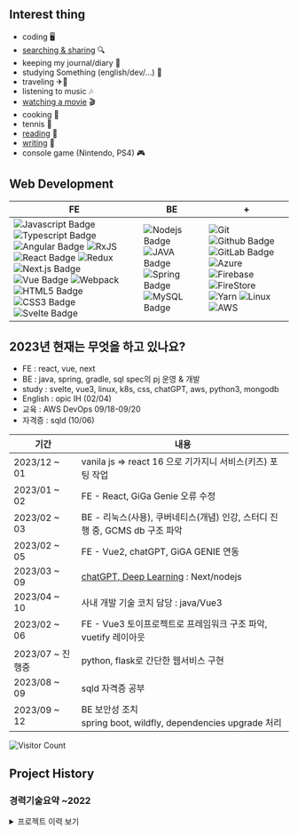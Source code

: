## Interest thing

- coding 🖥
- [searching & sharing](https://github.com/hachuu/developGuide) 🔍
- keeping my journal/diary 📒
- studying Something (english/dev/...) 📝
- traveling ✈🚄
- listening to music 🎶
- [watching a movie](https://pedia.watcha.com/ko-KR/users/87Gv7pR6D5E6o/contents/movies) 🎬
- cooking 🍳
- tennis 🏸
- [reading](https://pedia.watcha.com/ko-KR/users/87Gv7pR6D5E6o/contents/books) 📖
- [writing](https://blog.naver.com/PostList.naver?blogId=money0621&from=postList&categoryNo=83) 📃
- console game (Nintendo, PS4) 🎮 

## Web Development
|FE        |BE      | +    |
| ---------|-------- | -----|
| ![Javascript Badge](https://img.shields.io/badge/JavaScript-F7DF1E?style=flat-square&logo=javascript&logoColor=black) ![Typescript Badge](https://img.shields.io/badge/Typescript-3178C6?style=flat-square&logo=Typescript&logoColor=black) ![Angular Badge](https://img.shields.io/badge/Angular-DD0031?style=flat-square&logo=angular&logoColor=black) ![RxJS](https://img.shields.io/badge/rxjs-%23B7178C.svg?style=flat-square&logo=reactivex&logoColor=white) ![React Badge](https://img.shields.io/badge/React-61DAFB?style=flat-square&logo=react&logoColor=black) ![Redux](https://img.shields.io/badge/Redux-764ABC?style=flat-square&logo=redux&logoColor=black) ![Next.js Badge](https://img.shields.io/badge/Next.js-000000?style=flat-square&logo=Next.js&logoColor=white) ![Vue Badge](https://img.shields.io/badge/vue.js-4FC08D?style=flat-square&logo=vue.js&logoColor=white) ![Webpack](https://img.shields.io/badge/webpack-%238DD6F9.svg?style=flat-square&logo=webpack&logoColor=black) ![HTML5 Badge](https://img.shields.io/badge/html5-%23E34F26.svg?style=flat-square&logo=html5&logoColor=black) ![CSS3 Badge](https://img.shields.io/badge/CSS3-1572B6?style=flat-square&logo=CSS3&logoColor=black) ![Svelte Badge](https://img.shields.io/badge/svelte-FF3E00.svg?style=flat-square&logo=svelte&logoColor=white) | ![Nodejs Badge](https://img.shields.io/badge/Node.js-339933?style=flat-square&logo=Node.js&logoColor=black) ![JAVA Badge](https://img.shields.io/badge/JAVA-007396?style=flat-square&logo=Java&logoColor=white) ![Spring Badge](https://img.shields.io/badge/Spring-6DB33F?style=flat-square&logo=spring&logoColor=white) ![MySQL Badge](https://img.shields.io/badge/MySQL-00000F?style=flat-square&logo=mysql&logoColor=white) | ![Git](https://img.shields.io/badge/git-%23F05033.svg?style=flat-square&logo=git&logoColor=white) ![Github Badge](https://img.shields.io/badge/github-%23121011.svg?style=flat-square&logo=github&logoColor=white) ![GitLab Badge](https://img.shields.io/badge/GitLab-FC6D26.svg?style=flat-square&logo=gitlab&logoColor=white) ![Azure](https://img.shields.io/badge/azure-%230072C6.svg?style=flat-square&logo=azure-devops&logoColor=white) ![Firebase](https://img.shields.io/badge/firebase-FFCA28?style=flat-square&logo=firebase&logoColor=white) ![FireStore](https://img.shields.io/badge/firestore-FFCA28?style=flat-square&logo=FireStore&logoColor=white) ![Yarn](https://img.shields.io/badge/yarn-%232C8EBB.svg?style=flat-square&logo=yarn&logoColor=white) ![Linux](https://img.shields.io/badge/Linux-gray?style=flat-square&logo=linux&logoColor=yellow) ![AWS](https://img.shields.io/badge/AmazonAWS-232F3E?style=flat-square&logo=amazonaws&logoColor=white")|

## 2023년 현재는 무엇을 하고 있나요?
- FE : react, vue, next
- BE : java, spring, gradle, sql spec의 pj 운영 & 개발
- study : svelte, vue3, linux, k8s, css, chatGPT, aws, python3, mongodb
- English : opic IH (02/04)
- 교육 : AWS DevOps 09/18-09/20
- 자격증 : sqld (10/06)

| 기간              | 내용                                                         |
| ----------------- | ------------------------------------------------------------ |
| 2023/12 ~ 01 | vanila js => react 16 으로 기가지니 서비스(키즈) 포팅 작업 |
| 2023/01 ~ 02 | FE - React, GiGa Genie 오류 수정 |
| 2023/02 ~ 03 | BE - 리눅스(사용), 쿠버네티스(개념) 인강, 스터디 진행 중, GCMS db 구조 파악 |
| 2023/02 ~ 05 | FE - Vue2, chatGPT, GiGA GENIE 연동 |
| 2023/03 ~ 09 | [chatGPT, Deep Learning](https://openai-embedding-completion.vercel.app/) : Next/nodejs |
| 2023/04 ~ 10 | 사내 개발 기술 코치 담당 : java/Vue3 |
| 2023/02 ~ 06 | FE - Vue3 토이프로젝트로 프레임워크 구조 파악, vuetify 레이아웃 |
| 2023/07 ~ 진행중 | python, flask로 간단한 웹서비스 구현 |
| 2023/08 ~ 09 | sqld 자격증 공부 |
| 2023/09 ~ 12 | BE 보안성 조치 <br> spring boot, wildfly, dependencies upgrade 처리 |

![Visitor Count](https://profile-counter.glitch.me/hachuu/count.svg)

## Project History

### 경력기술요약 ~2022

<details>
  <summary>프로젝트 이력 보기</summary>
  <div markdown="1">
    
| 기간              | 내용                                                         |
| ----------------- | ------------------------------------------------------------ |
| 2021/01 ~ 2022/10 | 트레드링스 : 1년 10개월 근무 <br> <img width="245" alt="스크린샷 2022-08-02 오후 10 42 54" src="https://user-images.githubusercontent.com/65321592/182389597-bfd129d6-a080-4165-993a-06020bb00b86.png"> <br> - 업무 : 물류플랫폼 트레드링스 Tradlinx Front-end 리드, Angular14, React17, 웹 솔루션 개발, 유지 보수 / [트레드링스 송하영 인터뷰](https://team.jumpit.co.kr/732c505c-e5ab-4eb1-a417-ec874f57a5e7) <br> - 개인 : next js Admin / React17 사이드 프로젝트(모바일청첩장) [Page](https://wedding-invitation-2090a.web.app/) / Svelte [개인 스터디, 토이프로젝트 진행](https://github.com/hachuu/svelte) <br> - Shipgo, Lingo 서비스 Front-end 운영 <br> - Zimgo (신규) Front-end 개발 리드 : 10개월 <br> <pre>1. 화면 디자인 및 사용자 인터페이스(UI) 개선을 위한 협업을 수행(with 기획자)<br>2. 웹 및 앱 사용자 경험(UX)의 형성 관여(with 디자이너, 퍼블리셔)<br>3. 프로젝트 구조 구축, api 설계 및 개발</pre>
| 2019/09 ~ 2020/12 | 대한항공 : 1년 3개월 근무 <br> - 온라인 개편 - Angular8 SPA, typeScript Front-End 개발,  W3C 웹접근성 <br> 대한항공 메인 페이지 개발, 환불 프로세스 담당 개발자 |
| 2019/02 ~ 2019/09 | 제주항공 : 7개월 근무 <br> - FareFamily & New Class - javascript, Front-End 개발 <br> 기존 제주항공 좌석 클래스 중 세분화된 차등 탑승 클래스 별 구분 화면 개발 |
| 2015/06 ~ 2019/02 | 아시아나 항공 : 3년 8개월 근무 <br> - 상용 우대 프로젝트 - Spring, Maven, javascript, Java, 오라클 SQL : 6개월 <br> B2B 기업 할인 프로모션 사이트 개발 <br> - 온라인 개편 - Spring, Maven, javascript, Java, 오라클 SQL : 1년 2개월 <br> 항공 예약 사이트 통합 리뉴얼 <br> - 환불 비용절감 프로젝트 - Spring, Maven, javascript, Java, 오라클 SQL : 4개월 <br> 아마데우스 환불 API에서 내부 환불 시스템 연동으로 변경 <br> - 모바일 사용선 개선 - Spring, Maven, javascript, Java, 오라클 SQL : 3개월 <br> 항공 예약 사이트 모바일 웹페이지 리뉴얼 <br> - 선호좌석 유료서비스 구축 - Spring, Maven, javascript, Java, 오라클 SQL : 9개월 <br> 기존 항공 예약 프로세스에 유료좌석 구매 서비스 추가 <br> - 미국 WCAG 장차법 구축 - Spring, Maven, javascript, Java, 오라클 SQL, 웹접근성 : 8개월 <br> 항공 웹사이트 전면 WCAG - AAA등급 장차법 적용 |
| 2015/03 ~ 2015/06 | 제주항공 중국 결제 - javascript, Java 개발 : 3개월 <br> 결제 시스템 중 중국 pay 연동 추가 ex) UnionPay |


  </div>
</details>


